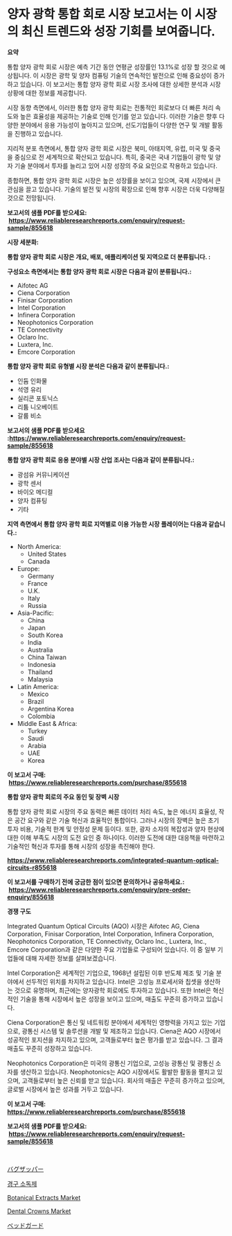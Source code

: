 <p><h1>양자 광학 통합 회로 시장 보고서는 이 시장의 최신 트렌드와 성장 기회를 보여줍니다.</h1></p><p><strong>요약</strong></p>
<p><p>통합 양자 광학 회로 시장은 예측 기간 동안 연평균 성장률인 13.1%로 성장 할 것으로 예상됩니다. 이 시장은 광학 및 양자 컴퓨팅 기술의 연속적인 발전으로 인해 중요성이 증가하고 있습니다. 이 보고서는 통합 양자 광학 회로 시장 조사에 대한 상세한 분석과 시장 상황에 대한 정보를 제공합니다.</p><p>시장 동향 측면에서, 이러한 통합 양자 광학 회로는 전통적인 회로보다 더 빠른 처리 속도와 높은 효율성을 제공하는 기술로 인해 인기를 얻고 있습니다. 이러한 기술은 향후 다양한 분야에서 응용 가능성이 높아지고 있으며, 선도기업들이 다양한 연구 및 개발 활동을 진행하고 있습니다.</p><p>지리적 분포 측면에서, 통합 양자 광학 회로 시장은 북미, 아태지역, 유럽, 미국 및 중국을 중심으로 전 세계적으로 확산되고 있습니다. 특히, 중국은 국내 기업들이 광학 및 양자 기술 분야에서 투자를 늘리고 있어 시장 성장의 주요 요인으로 작용하고 있습니다.</p><p>종합하면, 통합 양자 광학 회로 시장은 높은 성장률을 보이고 있으며, 국제 시장에서 큰 관심을 끌고 있습니다. 기술의 발전 및 시장의 확장으로 인해 향후 시장은 더욱 다양해질 것으로 전망됩니다.</p></p>
<p><strong>보고서의 샘플 PDF를 받으세요: &nbsp;<a href="https://www.reliableresearchreports.com/enquiry/request-sample/855618">https://www.reliableresearchreports.com/enquiry/request-sample/855618</a></strong></p>
<p><strong>시장 세분화:</strong></p>
<p><strong> 통합 양자 광학 회로 시장은 개요, 배포, 애플리케이션 및 지역으로 더 분류됩니다. :</strong></p>
<p><strong>구성요소 측면에서는 통합 양자 광학 회로 시장은 다음과 같이 분류됩니다.:</strong></p>
<p><ul><li>Aifotec AG</li><li>Ciena Corporation</li><li>Finisar Corporation</li><li>Intel Corporation</li><li>Infinera Corporation</li><li>Neophotonics Corporation</li><li>TE Connectivity</li><li>Oclaro Inc.</li><li>Luxtera, Inc.</li><li>Emcore Corporation</li></ul></p>
<p><strong> 통합 양자 광학 회로 유형별 시장 분석은 다음과 같이 분류됩니다.:</strong></p>
<p><ul><li>인듐 인화물</li><li>석영 유리</li><li>실리콘 포토닉스</li><li>리튬 니오베이트</li><li>갈륨 비소</li></ul></p>
<p><strong>보고서의 샘플 PDF를 받으세요 :<a href="https://www.reliableresearchreports.com/enquiry/request-sample/855618">https://www.reliableresearchreports.com/enquiry/request-sample/855618</a></strong></p>
<p><strong> 통합 양자 광학 회로 응용 분야별 시장 산업 조사는 다음과 같이 분류됩니다.:</strong></p>
<p><ul><li>광섬유 커뮤니케이션</li><li>광학 센서</li><li>바이오 메디컬</li><li>양자 컴퓨팅</li><li>기타</li></ul></p>
<p><strong>지역 측면에서 통합 양자 광학 회로 지역별로 이용 가능한 시장 플레이어는 다음과 같습니다.:</strong></p>
<p><ul>
    <li>
        North America:
        <ul>
            <li>United States</li>
            <li>Canada</li>
        </ul>
    </li>
    <li>
        Europe:
        <ul>
            <li>Germany</li>
            <li>France</li>
            <li>U.K.</li>
            <li>Italy</li>
            <li>Russia</li>
        </ul>
    </li>
    <li>
        Asia-Pacific:
        <ul>
            <li>China</li>
            <li>Japan</li>
            <li>South Korea</li>
            <li>India</li>
            <li>Australia</li>
            <li>China Taiwan</li>
            <li>Indonesia</li>
            <li>Thailand</li>
            <li>Malaysia</li>
        </ul>
    </li>
    <li>
        Latin America:
        <ul>
            <li>Mexico</li>
            <li>Brazil</li>
            <li>Argentina Korea</li>
            <li>Colombia</li>
        </ul>
    </li>
    <li>
        Middle East & Africa:
        <ul>
            <li>Turkey</li>
            <li>Saudi</li>
            <li>Arabia</li>
            <li>UAE</li>
            <li>Korea</li>
        </ul>
    </li>
    </ul></p>
<p><strong>이 보고서 구매: &nbsp;<a href="https://www.reliableresearchreports.com/purchase/855618">https://www.reliableresearchreports.com/purchase/855618</a></strong></p>
<p><strong>통합 양자 광학 회로의 주요 동인 및 장벽 시장</strong></p>
<p><p>통합 양자 광학 회로 시장의 주요 동력은 빠른 데이터 처리 속도, 높은 에너지 효율성, 작은 공간 요구와 같은 기술 혁신과 효율적인 통합이다. 그러나 시장의 장벽은 높은 초기 투자 비용, 기술적 한계 및 안정성 문제 등이다. 또한, 광자 소자의 복잡성과 양자 현상에 대한 이해 부족도 시장의 도전 요인 중 하나이다. 이러한 도전에 대한 대응책을 마련하고 기술적인 혁신과 투자를 통해 시장의 성장을 촉진해야 한다.</p></p>
<p><strong><a href="https://www.reliableresearchreports.com/integrated-quantum-optical-circuits-r855618">https://www.reliableresearchreports.com/integrated-quantum-optical-circuits-r855618</a></strong></p>
<p><strong>이 보고서를 구매하기 전에 궁금한 점이 있으면 문의하거나 공유하세요.: &nbsp;<a href="https://www.reliableresearchreports.com/enquiry/pre-order-enquiry/855618">https://www.reliableresearchreports.com/enquiry/pre-order-enquiry/855618</a></strong></p>
<p><strong>경쟁 구도</strong></p>
<p><p>Integrated Quantum Optical Circuits (AQO) 시장은 Aifotec AG, Ciena Corporation, Finisar Corporation, Intel Corporation, Infinera Corporation, Neophotonics Corporation, TE Connectivity, Oclaro Inc., Luxtera, Inc., Emcore Corporation과 같은 다양한 주요 기업들로 구성되어 있습니다. 이 중 일부 기업들에 대해 자세한 정보를 살펴보겠습니다.</p><p>Intel Corporation은 세계적인 기업으로, 1968년 설립된 이후 반도체 제조 및 기술 분야에서 선두적인 위치를 차지하고 있습니다. Intel은 고성능 프로세서와 칩셋을 생산하는 것으로 유명하며, 최근에는 양자광학 회로에도 투자하고 있습니다. 또한 Intel은 혁신적인 기술을 통해 시장에서 높은 성장을 보이고 있으며, 매출도 꾸준히 증가하고 있습니다.</p><p>Ciena Corporation은 통신 및 네트워킹 분야에서 세계적인 영향력을 가지고 있는 기업으로, 광통신 시스템 및 솔루션을 개발 및 제조하고 있습니다. Ciena은 AQO 시장에서 성공적인 포지션을 차지하고 있으며, 고객들로부터 높은 평가를 받고 있습니다. 그 결과 매출도 꾸준히 성장하고 있습니다.</p><p>Neophotonics Corporation은 미국의 광통신 기업으로, 고성능 광통신 및 광통신 소자를 생산하고 있습니다. Neophotonics는 AQO 시장에서도 활발한 활동을 펼치고 있으며, 고객들로부터 높은 신뢰를 받고 있습니다. 회사의 매출은 꾸준히 증가하고 있으며, 글로벌 시장에서 높은 성과를 거두고 있습니다.</p></p>
<p><strong>이 보고서 구매: &nbsp; <a href="https://www.reliableresearchreports.com/purchase/855618">https://www.reliableresearchreports.com/purchase/855618</a></strong></p>
<p><strong>보고서의 샘플 PDF를 받으세요: &nbsp;<a href="https://www.reliableresearchreports.com/enquiry/request-sample/855618">https://www.reliableresearchreports.com/enquiry/request-sample/855618</a></strong><strong></strong></p>
<p>&nbsp;</p>
<p><p><a href="https://github.com/qwpelcjko9242629/Market-Research-Report-List-1/blob/main/571478021230.md">バグザッパー</a></p><p><a href="https://github.com/AlbertotDouglas44367/Market-Research-Report-List-1/blob/main/533036919771.md">경구 소독제</a></p><p><a href="https://issuu.com/reportprime-2/docs/botanical-extracts-market-size-2030.pptx">Botanical Extracts Market</a></p><p><a href="https://issuu.com/reportprime-2/docs/dental-crowns-market-size-2030.pptx">Dental Crowns Market</a></p><p><a href="https://github.com/gfggqjbfys368009/Market-Research-Report-List-1/blob/main/922824321231.md">ベッドガード</a></p></p>